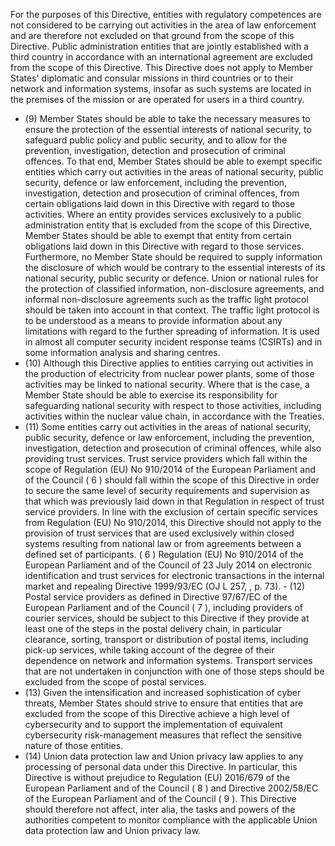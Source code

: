 For  the  purposes  of  this  Directive,  entities  with  regulatory competences  are  not considered  to  be  carrying  out  activities  in  the  area  of  law  enforcement  and  are  therefore  not  excluded  on  that ground  from  the  scope  of  this  Directive.  Public  administration  entities  that  are  jointly  established  with  a  third country in accordance with an international agreement are excluded from the scope of this Directive. This Directive does  not  apply  to  Member  States'  diplomatic  and  consular  missions  in  third  countries  or  to  their  network  and information systems, insofar as such systems are located in the premises of the mission or are operated for users in a third country.
- (9) Member States should be able to take the necessary measures to ensure the protection of  the essential interests of national  security,  to  safeguard  public  policy  and  public  security,  and  to  allow  for  the  prevention,  investigation, detection  and  prosecution  of  criminal  offences.  To  that  end,  Member  States  should  be  able  to  exempt  specific entities  which  carry  out  activities  in  the  areas  of  national  security,  public  security,  defence  or  law  enforcement, including the prevention, investigation, detection and prosecution of criminal offences, from certain obligations laid down  in  this  Directive  with  regard  to  those  activities.  Where  an  entity  provides  services  exclusively  to  a  public administration entity that is excluded from the scope of this Directive, Member States should be able to exempt that entity from certain obligations laid down in this Directive with regard to those services. Furthermore, no Member State should be required to supply information the disclosure of which would be contrary to the essential interests of  its  national  security,  public  security  or  defence.  Union  or  national  rules  for  the  protection  of  classified information, non-disclosure agreements, and informal non-disclosure agreements such as the traffic light protocol should be taken into account in that context. The traffic light protocol is to be understood as a means to provide information  about  any  limitations  with  regard  to  the  further  spreading  of  information.  It  is  used  in  almost  all computer security incident response teams (CSIRTs) and in some information analysis and sharing centres.
- (10) Although this Directive applies to entities carrying out activities in the production of electricity from nuclear power plants, some of those activities may be linked to national security. Where that is the case, a Member State should be able to exercise its responsibility for safeguarding national security with respect to those activities, including activities within the nuclear value chain, in accordance with the Treaties.
- (11) Some  entities  carry  out  activities  in  the  areas  of  national  security,  public  security,  defence  or  law  enforcement, including the  prevention,  investigation,  detection  and  prosecution  of  criminal  offences,  while  also  providing  trust services.  Trust  service  providers  which  fall  within  the  scope  of  Regulation  (EU)  No  910/2014  of  the  European Parliament and of the Council ( 6 ) should fall within the scope of this Directive in order  to secure the same level of security requirements and supervision as that which was previously laid down in that Regulation in respect of trust service  providers.  In  line  with  the  exclusion  of  certain  specific  services  from  Regulation  (EU)  No  910/2014,  this Directive should not apply to the provision of trust services that are used exclusively within closed systems resulting from national law or from agreements between a defined set of participants.
( 6 ) Regulation (EU) No 910/2014 of the European Parliament and of the Council of 23 July 2014 on electronic identification and trust services for electronic transactions in the internal market and repealing Directive 1999/93/EC (OJ L 257, , p. 73). - (12) Postal  service  providers  as  defined  in  Directive  97/67/EC  of  the  European  Parliament  and  of  the  Council ( 7 ), including providers of courier services, should be subject to this Directive if they provide at least one of the steps in the postal delivery chain, in particular clearance, sorting, transport or distribution of postal items, including pick-up services,  while  taking  account  of  the  degree  of  their  dependence  on  network  and  information  systems.  Transport services that are not undertaken in conjunction with one of those steps should be excluded from the scope of postal services.
- (13) Given the intensification and increased sophistication of cyber  threats, Member States should strive to ensure that entities that are excluded from the scope of  this Directive achieve a high level of cybersecurity and to support the implementation  of  equivalent  cybersecurity  risk-management  measures  that  reflect  the  sensitive  nature  of  those entities.
- (14) Union data protection law and Union privacy law applies to any processing of personal data under this Directive. In particular, this Directive is without prejudice to Regulation (EU) 2016/679 of the European Parliament and of the Council ( 8 ) and  Directive  2002/58/EC  of  the  European  Parliament  and  of  the  Council ( 9 ).  This  Directive  should therefore not affect, inter alia,  the  tasks  and  powers  of  the  authorities competent  to monitor compliance with the applicable Union data protection law and Union privacy law.
